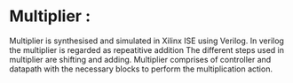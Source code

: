 # Multiplier :

Multiplier is synthesised and simulated in Xilinx ISE using Verilog. In verilog the multiplier is regarded as repeatitive addition The different steps used in multiplier are shifting and adding. Multiplier comprises of controller and datapath with the necessary blocks to perform the multiplication action.